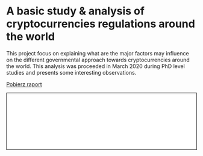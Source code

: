 # A basic study & analysis of cryptocurrencies regulations around the world

This project focus on explaining what are the major factors may influence on the different governmental approach towards cryptocurrencies around the world. This analysis was proceeded in March 2020 during PhD level studies and presents some interesting observations.

<a href="Cryptocurrency_REG_Analysis.zip" download class="md-button md-button--primary">Pobierz raport</a>

<iframe
    id="content"
    src="Cryptocurrency_REG_Analysis.pdf"
    width="100%"
    style="border:1px solid black;overflow:hidden;"
></iframe>
<script>
function resizeIframeToFitContent(iframe) {
    iframe.style.height = (iframe.contentWindow.document.documentElement.scrollHeight + 50) + "px";
    iframe.contentDocument.body.style["overflow"] = 'hidden';
}
window.addEventListener('load', function() {
    var iframe = document.getElementById('content');
    resizeIframeToFitContent(iframe);
});
window.addEventListener('resize', function() {
    var iframe = document.getElementById('content');
    resizeIframeToFitContent(iframe);
});
</script>